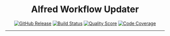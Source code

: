 <h1 align="center">Alfred Workflow Updater</h1>

<p align="center">
    <a href="https://github.com/godbout/AlfredWorkflowScriptUpdater/releases"><img src="https://img.shields.io/github/release/godbout/AlfredWorkflowScriptUpdater.svg" alt="GitHub Release"></a>
    <a href="https://github.com/godbout/AlfredWorkflowScriptUpdater/actions"><img src="https://img.shields.io/github/workflow/status/godbout/AlfredWorkflowScriptUpdater/tests%20and%20coverage" alt="Build Status"></a>
    <a href="https://app.codacy.com/gh/godbout/AlfredWorkflowScriptUpdater"><img src="https://img.shields.io/codacy/grade/5de193eef6ef499c86f7abebc667e4dd" alt="Quality Score"></a>
    <a href="https://codecov.io/gh/godbout/AlfredWorkflowScriptUpdater"><img src="https://img.shields.io/codecov/c/gh/godbout/AlfredWorkflowScriptUpdater" alt="Code Coverage"></a>
</p>

___
